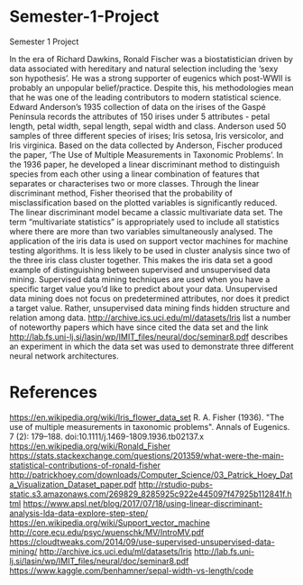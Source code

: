 # Semester-1-Project
Semester 1 Project

In the era of Richard Dawkins, Ronald Fischer was a biostatistician driven by data associated with hereditary and natural selection including the ‘sexy son hypothesis’. He was a strong supporter of eugenics which post-WWII is probably an unpopular belief/practice. Despite this, his methodologies mean that he was one of the leading contributors to modern statistical science. 
Edward Anderson’s 1935 collection of data on the irises of the Gaspé Peninsula records the attributes of 150 irises under 5 attributes - petal length, petal width, sepal length, sepal width and class. Anderson used 50 samples of three different species of irises; Iris setosa, Iris versicolor, and Iris virginica. Based on the data collected by Anderson, Fischer produced the paper, ‘The Use of Multiple Measurements in Taxonomic Problems’. 
In the 1936 paper, he developed a linear discriminant method to distinguish species from each other using a linear combination of features that separates or characterises two or more classes. Through the linear discriminant method, Fisher theorised that the probability of misclassification based on the plotted variables is significantly reduced. 
The linear discriminant model became a classic multivariate data set. The term “multivariate statistics” is appropriately used to include all statistics where there are more than two variables simultaneously analysed. The application of the iris data is used on support vector machines for machine testing algorithms. It is less likely to be used in cluster analysis since two of the three iris class cluster together. This makes the iris data set a good example of distinguishing between supervised and unsupervised data mining. 
Supervised data mining techniques are used when you have a specific target value you’d like to predict about your data. Unsupervised data mining does not focus on predetermined attributes, nor does it predict a target value. Rather, unsupervised data mining finds hidden structure and relation among data.
http://archive.ics.uci.edu/ml/datasets/Iris list a number of noteworthy papers which have since cited the data set and the link http://lab.fs.uni-lj.si/lasin/wp/IMIT_files/neural/doc/seminar8.pdf describes an experiment in which the data set was used to demonstrate three different neural network architectures. 


# References
https://en.wikipedia.org/wiki/Iris_flower_data_set 
R. A. Fisher (1936). "The use of multiple measurements in taxonomic problems". Annals of Eugenics. 7 (2): 179–188. doi:10.1111/j.1469-1809.1936.tb02137.x
https://en.wikipedia.org/wiki/Ronald_Fisher 
https://stats.stackexchange.com/questions/201359/what-were-the-main-statistical-contributions-of-ronald-fisher 
http://patrickhoey.com/downloads/Computer_Science/03_Patrick_Hoey_Data_Visualization_Dataset_paper.pdf 
http://rstudio-pubs-static.s3.amazonaws.com/269829_8285925c922e445097f47925b112841f.html 
https://www.apsl.net/blog/2017/07/18/using-linear-discriminant-analysis-lda-data-explore-step-step/ 
https://en.wikipedia.org/wiki/Support_vector_machine 
http://core.ecu.edu/psyc/wuenschk/MV/IntroMV.pdf
https://cloudtweaks.com/2014/09/use-supervised-unsupervised-data-mining/
http://archive.ics.uci.edu/ml/datasets/Iris
http://lab.fs.uni-lj.si/lasin/wp/IMIT_files/neural/doc/seminar8.pdf
https://www.kaggle.com/benhamner/sepal-width-vs-length/code
